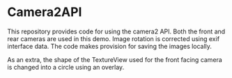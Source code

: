# Camera2API
This repository provides code for using the camera2 API. Both the front and rear cameras are used in this demo. Image rotation is corrected using exif interface data. The code makes provision for saving the images locally.

As an extra, the shape of the TextureView used for the front facing camera is changed into a circle using an overlay.
